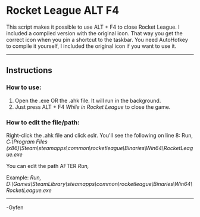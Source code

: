 # Rocket League ALT F4

This script makes it possible to use ALT + F4 to close Rocket League.
I included a compiled version with the original icon. That way you get the correct icon when you pin a shortcut to the taskbar.
You need AutoHotkey to compile it yourself, I included the original icon if you want to use it.

***

## Instructions

### How to use:

1. Open the .exe OR the .ahk file. It will run in the background.
2. Just press ALT + F4 *While in Rocket League* to close the game.

### How to edit the file/path:

Right-click the .ahk file and click *edit*.
You'll see the following on line 8: Run, *C:\Program Files (x86)\Steam\steamapps\common\rocketleague\Binaries\Win64\RocketLeague.exe*

You can edit the path AFTER *Run,*

Example: *Run, D:\Games\SteamLibrary\steamapps\common\rocketleague\Binaries\Win64\RocketLeague.exe*

***
-Gyfen
